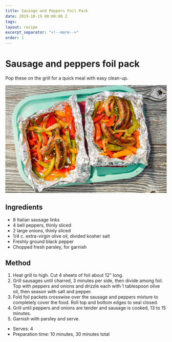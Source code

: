 ```yaml
---
title: Sausage and Peppers Foil Pack
date: 2019-10-19 00:00:00 Z
tags:
layout: recipe
excerpt_separator: "<!--more-->"
order: 1
---
```


# Sausage and peppers foil pack

Pop these on the grill for a quick meal with easy clean-up.

<!--more-->

[![Sausage and peppers foil pack](/_uploads/sausagepeppersfoilpack.jpg)](/_uploads/sausagepeppersfoilpack.jpg)

## Ingredients

- 8 Italian sausage links
- 4 bell peppers, thinly sliced
- 2 large onions, thinly sliced
- 1/4 c. extra-virgin olive oil, divided kosher salt
- Freshly ground black pepper
- Chopped fresh parsley, for garnish




## Method

1.	Heat grill to high. Cut 4 sheets of foil about 12" long.
2.	Grill sausages until charred, 3 minutes per side, then divide among foil. Top with peppers and onions and drizzle each with 1 tablespoon olive oil, then season with salt and pepper.
3.	Fold foil packets crosswise over the sausage and peppers mixture to completely cover the food. Roll top and bottom edges to seal closed.
4.	Grill until peppers and onions are tender and sausage is cooked, 13 to 15 minutes.
5.	Garnish with parsley and serve.



- Serves: 4
- Preparation time: 10 minutes, 30 minutes total
